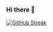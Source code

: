 ### Hi there 👋

[![GitHub Streak](https://github-readme-streak-stats.herokuapp.com?user=tusanand&theme=dark&date_format=M%20j%5B%2C%20Y%5D&background=8D05EB&sideLabels=EBC3B6)](https://git.io/streak-stats)

<!--
**tusanand/tusanand** is a ✨ _special_ ✨ repository because its `README.md` (this file) appears on your GitHub profile.

Here are some ideas to get you started:

- 🔭 I’m currently working on ...
- 🌱 I’m currently learning ...
- 👯 I’m looking to collaborate on ...
- 🤔 I’m looking for help with ...
- 💬 Ask me about ...
- 📫 How to reach me: ...
- 😄 Pronouns: ...
- ⚡ Fun fact: ...
-->
